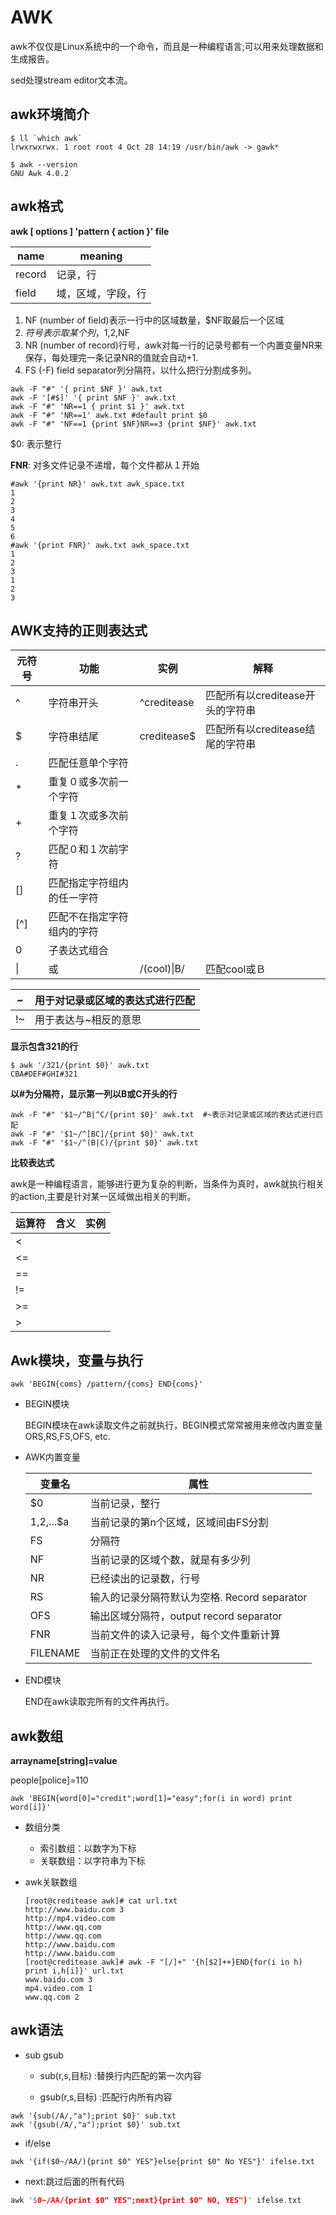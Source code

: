 # AWK

awk不仅仅是Linux系统中的一个命令，而且是一种编程语言;可以用来处理数据和生成报告。

sed处理stream editor文本流。

## awk环境简介

~~~
$ ll `which awk`
lrwxrwxrwx. 1 root root 4 Oct 28 14:19 /usr/bin/awk -> gawk*

$ awk --version
GNU Awk 4.0.2
~~~

## awk格式

**awk [ options ] 'pattern { action }' file**

| name   | meaning            |
| ------ | ------------------ |
| record | 记录，行           |
| field  | 域，区域，字段，行 |

1. NF (number of field)表示一行中的区域数量，$NF取最后一个区域
2. $符号表示取某个列，$1,$2,$NF
3. NR (number of record)行号，awk对每一行的记录号都有一个内置变量NR来保存，每处理完一条记录NR的值就会自动+1.
4. FS (-F) field separator列分隔符，以什么把行分割成多列。

~~~shell
awk -F "#" '{ print $NF }' awk.txt
awk -F '[#$]' '{ print $NF }' awk.txt
awk -F "#" 'NR==1 { print $1 }' awk.txt
awk -F "#" 'NR==1' awk.txt #default print $0
awk -F "#" 'NF==1 {print $NF}NR==3 {print $NF}' awk.txt
~~~

$0: 表示整行

**FNR**: 对多文件记录不递增，每个文件都从１开始

~~~shell
#awk '{print NR}' awk.txt awk_space.txt
1
2
3
4
5
6
#awk '{print FNR}' awk.txt awk_space.txt
1
2
3
1
2
3
~~~

## AWK支持的正则表达式

| 元符号 | 功能                       | 实例        | 解释                             |
| ------ | -------------------------- | ----------- | -------------------------------- |
| ^      | 字符串开头                 | ^creditease | 匹配所有以creditease开头的字符串 |
| $      | 字符串结尾                 | creditease$ | 匹配所有以creditease结尾的字符串 |
| .      | 匹配任意单个字符           |             |                                  |
| *      | 重复０或多次前一个字符     |             |                                  |
| +      | 重复１次或多次前个字符     |             |                                  |
| ?      | 匹配０和１次前字符         |             |                                  |
| []     | 匹配指定字符组内的任一字符 |             |                                  |
| [^]    | 匹配不在指定字符组内的字符 |             |                                  |
| 0      | 子表达式组合               |             |                                  |
| \|     | 或                         | /(cool)\|B/ | 匹配cool或Ｂ                     |

| ~    | 用于对记录或区域的表达式进行匹配 |
| ---- | -------------------------------- |
| !~   | 用于表达与~相反的意思            |

**显示包含321的行**

~~~shell
$ awk '/321/{print $0}' awk.txt
CBA#DEF#GHI#321
~~~

**以#为分隔符，显示第一列以B或C开头的行**

~~~shell
awk -F "#" '$1~/^B|^C/{print $0}' awk.txt  #~表示对记录或区域的表达式进行匹配
awk -F "#" '$1~/^[BC]/{print $0}' awk.txt
awk -F "#" '$1~/^(B|C)/{print $0}' awk.txt
~~~

**比较表达式**

awk是一种编程语言，能够进行更为复杂的判断，当条件为真时，awk就执行相关的action,主要是针对某一区域做出相关的判断。

| 运算符 | 含义 | 实例 |
| ------ | ---- | ---- |
| <      |      |      |
| <=     |      |      |
| ==     |      |      |
| !=     |      |      |
| >=     |      |      |
| >      |      |      |

## Awk模块，变量与执行

~~~shell
awk 'BEGIN{coms} /pattern/{coms} END{coms}'
~~~

* BEGIN模块

  BEGIN模块在awk读取文件之前就执行，BEGIN模式常常被用来修改内置变量ORS,RS,FS,OFS, etc.

* AWK内置变量

  | 变量名      | 属性                                         |
  | ----------- | -------------------------------------------- |
  | $0          | 当前记录，整行                               |
  | $1,$2,...$a | 当前记录的第n个区域，区域间由FS分割          |
  | FS          | 分隔符                                       |
  | NF          | 当前记录的区域个数，就是有多少列             |
  | NR          | 已经读出的记录数，行号                       |
  | RS          | 输入的记录分隔符默认为空格. Record separator |
  | OFS         | 输出区域分隔符，output record separator      |
  | FNR         | 当前文件的读入记录号，每个文件重新计算       |
  | FILENAME    | 当前正在处理的文件的文件名                   |

* END模块

  END在awk读取完所有的文件再执行。

## awk数组

**arrayname[string]=value**

people[police]=110

~~~shell
awk 'BEGIN{word[0]="credit";word[1]="easy";for(i in word) print word[i]}'
~~~

* 数组分类

  * 索引数组：以数字为下标
  * 关联数组：以字符串为下标

* awk关联数组

  ~~~shell
  [root@creditease awk]# cat url.txt
  http://www.baidu.com 3
  http://mp4.video.com
  http://www.qq.com
  http://www.qq.com
  http://www.baidu.com
  http://www.baidu.com
  [root@creditease awk]# awk -F "[/]+" '{h[$2]++}END{for(i in h) print i,h[i]}' url.txt
  www.baidu.com 3
  mp4.video.com 1
  www.qq.com 2
  ~~~

## awk语法

* sub gsub

  * sub(r,s,目标)	:替换行内匹配的第一次内容

  * gsub(r,s,目标)  :匹配行内所有内容

~~~shell
awk '{sub(/A/,"a");print $0}' sub.txt
awk '{gsub(/A/,"a");print $0}' sub.txt
~~~

* if/else

~~~shell
awk '{if($0~/AA/){print $0" YES"}else{print $0" No YES"}' ifelse.txt
~~~

* next:跳过后面的所有代码

~~~c
awk '$0~/AA/{print $0" YES";next}{print $0" NO, YES"}' ifelse.txt
~~~